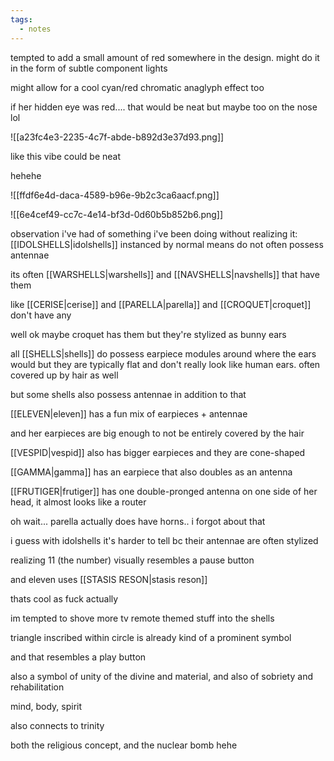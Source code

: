 ```yaml
---
tags:
  - notes
---
```

tempted to add a small amount of red somewhere in the design. might do it in the form of subtle component lights

might allow for a cool cyan/red chromatic anaglyph effect too

if her hidden eye was red.... that would be neat but maybe too on the nose lol



![[a23fc4e3-2235-4c7f-abde-b892d3e37d93.png]]

like this vibe could be neat

hehehe

![[ffdf6e4d-daca-4589-b96e-9b2c3ca6aacf.png]]



![[6e4cef49-cc7c-4e14-bf3d-0d60b5b852b6.png]]

observation i've had of something i've been doing without realizing it: [[IDOLSHELLS|idolshells]] instanced by normal means do not often possess antennae

its often [[WARSHELLS|warshells]] and [[NAVSHELLS|navshells]] that have them

like [[CERISE|cerise]] and [[PARELLA|parella]] and [[CROQUET|croquet]] don't have any

well ok maybe croquet has them but they're stylized as bunny ears

all [[SHELLS|shells]] do possess earpiece modules around where the ears would but they are typically flat and don't really look like human ears. often covered up by hair as well

but some shells also possess antennae in addition to that

[[ELEVEN|eleven]] has a fun mix of earpieces + antennae

and her earpieces are big enough to not be entirely covered by the hair

[[VESPID|vespid]] also has bigger earpieces and they are cone-shaped

[[GAMMA|gamma]] has an earpiece that also doubles as an antenna

[[FRUTIGER|frutiger]] has one double-pronged antenna on one side of her head, it almost looks like a router

oh wait... parella actually does have horns.. i forgot about that

i guess with idolshells it's harder to tell bc their antennae are often stylized

realizing 11 (the number) visually resembles a pause button

and eleven uses [[STASIS RESON|stasis reson]]

thats cool as fuck actually

im tempted to shove more tv remote themed stuff into the shells

triangle inscribed within circle is already kind of a prominent symbol

and that resembles a play button

also a symbol of unity of the divine and material, and also of sobriety and rehabilitation

mind, body, spirit

also connects to trinity

both the religious concept, and the nuclear bomb hehe

